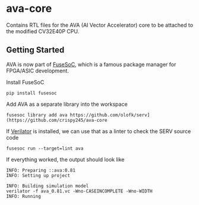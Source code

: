 # ava-core

Contains RTL files for the AVA (AI Vector Accelerator) core to be attached to the modified CV32E40P CPU.

## Getting Started
AVA is now part of [FuseSoC](https://github.com/olofk/fusesoc), which is a famous package manager for FPGA/ASIC development.

Install FuseSoC

    pip install fusesoc 

Add AVA as a separate library into the workspace

    fusesoc library add ava https://github.com/olofk/serv](https://github.com/crispy245/ava-core


If [Verilator](https://www.veripool.org/wiki/verilator) is installed, we can use that as a linter to check the SERV source code

    fusesoc run --target=lint ava

If everything worked, the output should look like

    INFO: Preparing ::ava:0.81
    INFO: Setting up project

    INFO: Building simulation model
    verilator -f ava_0.81.vc -Wno-CASEINCOMPLETE -Wno-WIDTH
    INFO: Running


